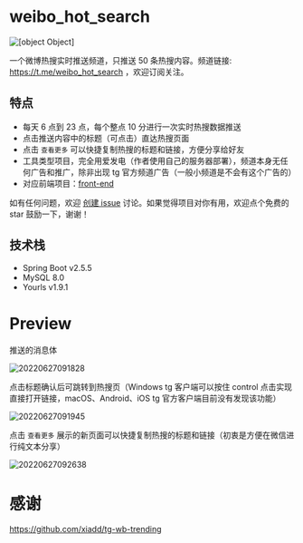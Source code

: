 # weibo_hot_search

![[object Object]](https://socialify.git.ci/hellodk34/weibo_hot_search/image?font=Inter&forks=1&issues=1&language=1&name=1&owner=1&pattern=Floating%20Cogs&pulls=1&stargazers=1&theme=Light)

一个微博热搜实时推送频道，只推送 50 条热搜内容。频道链接: https://t.me/weibo_hot_search ，欢迎订阅关注。

## 特点

- 每天 6 点到 23 点，每个整点 10 分进行一次实时热搜数据推送
- 点击推送内容中的标题（可点击）直达热搜页面
- 点击 `查看更多` 可以快捷复制热搜的标题和链接，方便分享给好友
- 工具类型项目，完全用爱发电（作者使用自己的服务器部署），频道本身无任何广告和推广，除非出现 tg 官方频道广告（一般小频道是不会有这个广告的）
- 对应前端项目：[front-end](https://github.com/hellodk34/wb-hotsearch-front-end)

如有任何问题，欢迎 [创建 issue](https://github.com/hellodk34/weibo_hot_search/issues/new) 讨论。如果觉得项目对你有用，欢迎点个免费的 star 鼓励一下，谢谢！

## 技术栈

- Spring Boot v2.5.5
- MySQL 8.0
- Yourls v1.9.1

# Preview

推送的消息体

![20220627091828](https://image.940304.xyz/i/2022/06/27/62b90570672f0.png)

点击标题确认后可跳转到热搜页（Windows tg 客户端可以按住 control 点击实现直接打开链接，macOS、Android、iOS tg 官方客户端目前没有发现该功能）

![20220627091945](https://image.940304.xyz/i/2022/06/27/62b905b280d78.png)

点击 `查看更多` 展示的新页面可以快捷复制热搜的标题和链接（初衷是方便在微信进行纯文本分享）

![20220627092638](https://image.940304.xyz/i/2022/06/27/62b9074f81338.png)

# 感谢

https://github.com/xiadd/tg-wb-trending
